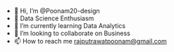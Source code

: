 - 👋 Hi, I’m @Poonam20-design
- 👀 Data Science Enthusiasm
- 🌱 I’m currently learning Data Analytics
- 💞️ I’m looking to collaborate on Business
- 📫 How to reach me rajputrawatpoonam@gmail.com

<!---
Poonam20-design/Poonam20-design is a ✨ special ✨ repository because its `README.md` (this file) appears on your GitHub profile.
You can click the Preview link to take a look at your changes.
--->
